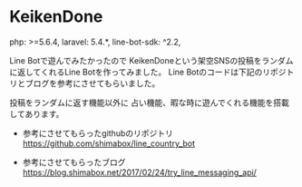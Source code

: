 # KeikenDone

php: >=5.6.4,
laravel: 5.4.*,
line-bot-sdk: ^2.2,

Line Botで遊んでみたかったので
KeikenDoneという架空SNSの投稿をランダムに返してくれるLine Botを作ってみました。
Line Botのコードは下記のリポジトリとブログを参考にさせてもらいました。

投稿をランダムに返す機能以外に
占い機能、暇な時に遊んでくれる機能を搭載してあります。


- 参考にさせてもらったgithubのリポジトリ
https://github.com/shimabox/line_country_bot

- 参考にさせてもらったブログ
https://blog.shimabox.net/2017/02/24/try_line_messaging_api/

